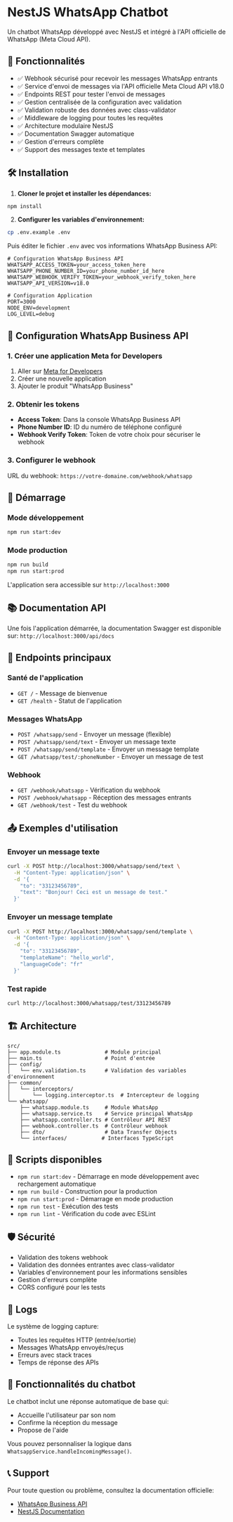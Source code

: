 # NestJS WhatsApp Chatbot

Un chatbot WhatsApp développé avec NestJS et intégré à l'API officielle de WhatsApp (Meta Cloud API).

## 🚀 Fonctionnalités

- ✅ Webhook sécurisé pour recevoir les messages WhatsApp entrants
- ✅ Service d'envoi de messages via l'API officielle Meta Cloud API v18.0
- ✅ Endpoints REST pour tester l'envoi de messages
- ✅ Gestion centralisée de la configuration avec validation
- ✅ Validation robuste des données avec class-validator
- ✅ Middleware de logging pour toutes les requêtes
- ✅ Architecture modulaire NestJS
- ✅ Documentation Swagger automatique
- ✅ Gestion d'erreurs complète
- ✅ Support des messages texte et templates

## 🛠️ Installation

1. **Cloner le projet et installer les dépendances:**

```bash
npm install
```

2. **Configurer les variables d'environnement:**

```bash
cp .env.example .env
```

Puis éditer le fichier `.env` avec vos informations WhatsApp Business API:

```env
# Configuration WhatsApp Business API
WHATSAPP_ACCESS_TOKEN=your_access_token_here
WHATSAPP_PHONE_NUMBER_ID=your_phone_number_id_here
WHATSAPP_WEBHOOK_VERIFY_TOKEN=your_webhook_verify_token_here
WHATSAPP_API_VERSION=v18.0

# Configuration Application
PORT=3000
NODE_ENV=development
LOG_LEVEL=debug
```

## 🔧 Configuration WhatsApp Business API

### 1. Créer une application Meta for Developers

1. Aller sur [Meta for Developers](https://developers.facebook.com/)
2. Créer une nouvelle application
3. Ajouter le produit "WhatsApp Business"

### 2. Obtenir les tokens

- **Access Token**: Dans la console WhatsApp Business API
- **Phone Number ID**: ID du numéro de téléphone configuré
- **Webhook Verify Token**: Token de votre choix pour sécuriser le webhook

### 3. Configurer le webhook

URL du webhook: `https://votre-domaine.com/webhook/whatsapp`

## 🚀 Démarrage

### Mode développement

```bash
npm run start:dev
```

### Mode production

```bash
npm run build
npm run start:prod
```

L'application sera accessible sur `http://localhost:3000`

## 📚 Documentation API

Une fois l'application démarrée, la documentation Swagger est disponible sur:
`http://localhost:3000/api/docs`

## 🔄 Endpoints principaux

### Santé de l'application

- `GET /` - Message de bienvenue
- `GET /health` - Statut de l'application

### Messages WhatsApp

- `POST /whatsapp/send` - Envoyer un message (flexible)
- `POST /whatsapp/send/text` - Envoyer un message texte
- `POST /whatsapp/send/template` - Envoyer un message template
- `GET /whatsapp/test/:phoneNumber` - Envoyer un message de test

### Webhook

- `GET /webhook/whatsapp` - Vérification du webhook
- `POST /webhook/whatsapp` - Réception des messages entrants
- `GET /webhook/test` - Test du webhook

## 📤 Exemples d'utilisation

### Envoyer un message texte

```bash
curl -X POST http://localhost:3000/whatsapp/send/text \
  -H "Content-Type: application/json" \
  -d '{
    "to": "33123456789",
    "text": "Bonjour! Ceci est un message de test."
  }'
```

### Envoyer un message template

```bash
curl -X POST http://localhost:3000/whatsapp/send/template \
  -H "Content-Type: application/json" \
  -d '{
    "to": "33123456789",
    "templateName": "hello_world",
    "languageCode": "fr"
  }'
```

### Test rapide

```bash
curl http://localhost:3000/whatsapp/test/33123456789
```

## 🏗️ Architecture

```
src/
├── app.module.ts              # Module principal
├── main.ts                    # Point d'entrée
├── config/
│   └── env.validation.ts      # Validation des variables d'environnement
├── common/
│   └── interceptors/
│       └── logging.interceptor.ts  # Intercepteur de logging
└── whatsapp/
    ├── whatsapp.module.ts     # Module WhatsApp
    ├── whatsapp.service.ts    # Service principal WhatsApp
    ├── whatsapp.controller.ts # Contrôleur API REST
    ├── webhook.controller.ts  # Contrôleur webhook
    ├── dto/                   # Data Transfer Objects
    └── interfaces/           # Interfaces TypeScript
```

## 🔧 Scripts disponibles

- `npm run start:dev` - Démarrage en mode développement avec rechargement automatique
- `npm run build` - Construction pour la production
- `npm run start:prod` - Démarrage en mode production
- `npm run test` - Exécution des tests
- `npm run lint` - Vérification du code avec ESLint

## 🛡️ Sécurité

- Validation des tokens webhook
- Validation des données entrantes avec class-validator
- Variables d'environnement pour les informations sensibles
- Gestion d'erreurs complète
- CORS configuré pour les tests

## 📝 Logs

Le système de logging capture:

- Toutes les requêtes HTTP (entrée/sortie)
- Messages WhatsApp envoyés/reçus
- Erreurs avec stack traces
- Temps de réponse des APIs

## 🔄 Fonctionnalités du chatbot

Le chatbot inclut une réponse automatique de base qui:

- Accueille l'utilisateur par son nom
- Confirme la réception du message
- Propose de l'aide

Vous pouvez personnaliser la logique dans `WhatsappService.handleIncomingMessage()`.

## 📞 Support

Pour toute question ou problème, consultez la documentation officielle:

- [WhatsApp Business API](https://developers.facebook.com/docs/whatsapp)
- [NestJS Documentation](https://nestjs.com/)
